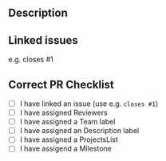 ## Description

## Linked issues
e.g. closes #1

## Correct PR Checklist
- [ ] I have linked an issue (use e.g. `closes #1`)
- [ ] I have assigned Reviewers
- [ ] I have assigned a Team label
- [ ] I have assigned an Description label
- [ ] I have assigned a ProjectsList
- [ ] I have assigend a Milestone
